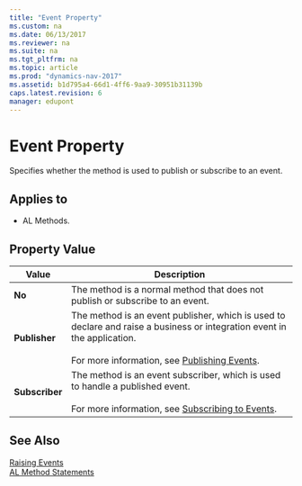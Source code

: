 ```yaml
---
title: "Event Property"
ms.custom: na
ms.date: 06/13/2017
ms.reviewer: na
ms.suite: na
ms.tgt_pltfrm: na
ms.topic: article
ms.prod: "dynamics-nav-2017"
ms.assetid: b1d795a4-66d1-4ff6-9aa9-30951b31139b
caps.latest.revision: 6
manager: edupont
---
```

# Event Property
Specifies whether the method is used to publish or subscribe to an event.  

## Applies to  

-   AL Methods.  

## Property Value  

|Value|Description|  
|-----------|-----------------|  
|**No**|The method is a normal method that does not publish or subscribe to an event.|  
|**Publisher**|The method is an event publisher, which is used to declare and raise a business or integration event in the application.<br /><br /> For more information, see [Publishing Events](Publishing-Events.md).|  
|**Subscriber**|The method is an event subscriber, which is used to handle a published event.<br /><br /> For more information, see [Subscribing to Events](Subscribing-to-Events.md).|  
<!-- //NAV
## Remarks  
 For more information about events, see [Events in Microsoft Dynamics NAV](Events-in-Microsoft-Dynamics-NAV.md).  
-->
## See Also  
 [Raising Events](Raising-Events.md)   
 [AL Method Statements](AL-Method-Statements.md)
